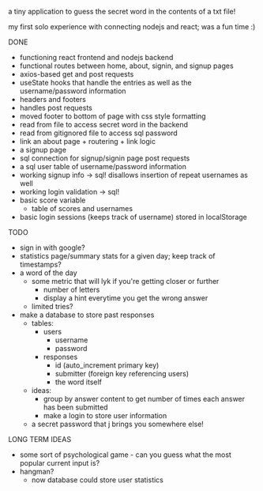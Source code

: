 a tiny application to guess the secret word in the contents of a txt file!

my first solo experience with connecting nodejs and react; was a fun time :)

DONE
- functioning react frontend and nodejs backend
- functional routes between home, about, signin, and signup pages
- axios-based get and post requests
- useState hooks that handle the entries as well as the username/password information
- headers and footers
- handles post requests
- moved footer to bottom of page with css style formatting
- read from file to access secret word in the backend
- read from gitignored file to access sql password
- link an about page + routering + link logic
- a signup page
- sql connection for signup/signin page post requests
- a sql user table of username/password information
- working signup info -> sql! disallows insertion of repeat usernames as well
- working login validation -> sql!
- basic score variable
    - table of scores and usernames
- basic login sessions (keeps track of username) stored in localStorage

TODO
- sign in with google?
- statistics page/summary stats for a given day; keep track of timestamps?
- a word of the day
    - some metric that will lyk if you're getting closer or further
        - number of letters
        - display a hint everytime you get the wrong answer
    - limited tries?
- make a database to store past responses
    - tables:
        - users
            - username
            - password
        - responses
            - id (auto_increment primary key)
            - submitter (foreign key referencing users)
            - the word itself
    - ideas:
        - group by answer content to get number of times each answer has been submitted
        - make a login to store user information
    - a secret password that j brings you somewhere else!

LONG TERM IDEAS
- some sort of psychological game - can you guess what the most popular current input is?
- hangman?
    - now database could store user statistics


